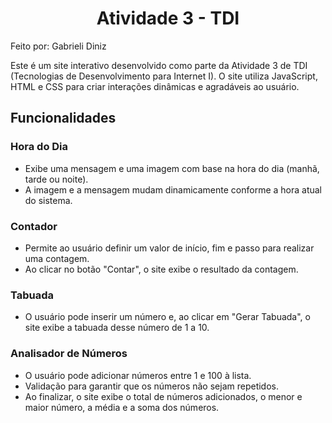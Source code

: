 <h1 align ="center" >Atividade 3 - TDI </h1>

Feito por: Gabrieli Diniz

Este é um site interativo desenvolvido como parte da Atividade 3 de TDI (Tecnologias de Desenvolvimento para Internet I). O site utiliza JavaScript, HTML e CSS para criar interações dinâmicas e agradáveis ao usuário.

## Funcionalidades

### Hora do Dia
- Exibe uma mensagem e uma imagem com base na hora do dia (manhã, tarde ou noite).
- A imagem e a mensagem mudam dinamicamente conforme a hora atual do sistema.

### Contador
- Permite ao usuário definir um valor de início, fim e passo para realizar uma contagem.
- Ao clicar no botão "Contar", o site exibe o resultado da contagem.

### Tabuada
- O usuário pode inserir um número e, ao clicar em "Gerar Tabuada", o site exibe a tabuada desse número de 1 a 10.

### Analisador de Números
- O usuário pode adicionar números entre 1 e 100 à lista.
- Validação para garantir que os números não sejam repetidos.
- Ao finalizar, o site exibe o total de números adicionados, o menor e maior número, a média e a soma dos números.
